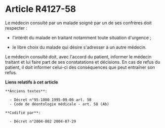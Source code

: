 # Article R4127-58

Le médecin consulté par un malade soigné par un de ses confrères doit respecter :

- l'intérêt du malade en traitant notamment toute situation d'urgence ;

- le libre choix du malade qui désire s'adresser à un autre médecin.

Le médecin consulté doit, avec l'accord du patient, informer le médecin traitant et lui faire part de ses constatations et
décisions. En cas de refus du patient, il doit informer celui-ci des conséquences que peut entraîner son refus.

**Liens relatifs à cet article**

	**Anciens textes**:

	  - Décret n°95-1000 1995-09-06 art. 58
	  - Code de déontologie médicale - art. 58 (Ab)

	**Codifié par**:

	  - Décret n°2004-802 2004-07-29
